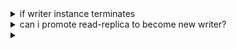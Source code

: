 

<details>
<summary>if writer instance terminates </summary>
  If the writer instance in Amazon RDS is terminated, the behavior will depend on whether you have configured Multi-AZ deployment or not.

If you have configured Multi-AZ deployment, then Amazon RDS will automatically promote the standby instance to be the new writer instance. This process is automatic and typically takes only a few minutes to complete. Once the promotion is complete, the new writer instance will be available for read and write traffic, and any existing read replica instances will automatically switch to replicate from the new writer instance.

If you have not configured Multi-AZ deployment, then you will need to manually launch a new writer instance and restore a backup of the database to the new instance. This process can take some time, depending on the size of the database and the amount of data that needs to be restored. Once the new writer instance is available, you will need to update your application to point to the new instance.

It's important to note that in either case, any read replica instances associated with the original writer instance will continue to function normally, as they are not affected by the termination of the writer instance.
</details>

<details>
<summary>can i promote read-replica to become new writer? </summary>
  Yes, you can promote a read replica to become a new writer instance in Amazon RDS. This can be useful in situations where the original writer instance has failed or needs to be taken offline for maintenance.

To promote a read replica to become a new writer instance, you can use the "Promote Read Replica" feature in the Amazon RDS console or the AWS CLI. When you promote a read replica, it will become the new writer instance, and any existing read replica instances will automatically switch to replicate from the new writer instance.

It's important to note that promoting a read replica to become a new writer instance will cause the original writer instance to become a read replica of the new writer instance. This means that any changes made to the original writer instance after the promotion will be lost, as they will not be replicated to the new writer instance.

Also, it's important to ensure that the read replica you are promoting has the latest data from the original writer instance before promoting it. You can do this by checking the replication lag between the read replica and the original writer instance, and ensuring that it is minimal.
</details>

<details>
<summary> </summary>
</details>


